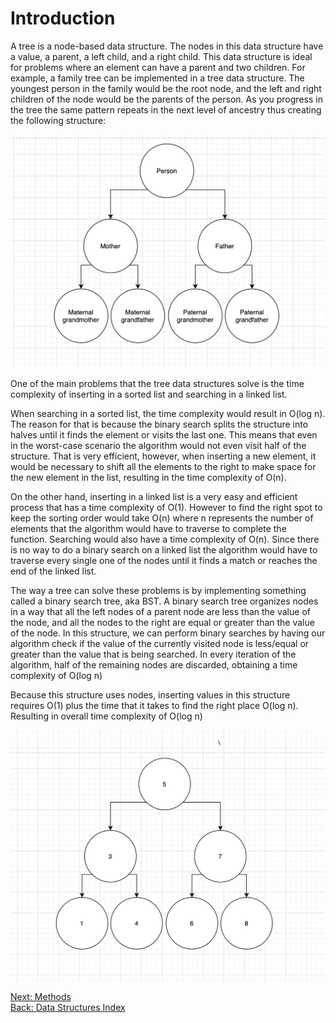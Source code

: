 # Introduction

A tree is a node-based data structure. The nodes in this data structure have a value, a parent, a left child, and a right child. This data structure is ideal for problems where an element can have a parent and two children. For example, a family tree can be implemented in a tree data structure. The youngest person in the family would be the root node, and the left and right children of the node would be the parents of the person. As you progress in the tree the same pattern repeats in the next level of ancestry thus creating the following structure:

![Family tree](https://raw.githubusercontent.com/solemnefi153/Data-Structures-Tutorial/master/Resources/Picture_Files/tree_family_tree.png)

One of the main problems that the tree data structures solve is the time complexity of inserting in a sorted list and searching in a linked list.

When searching in a sorted list, the time complexity would result in O(log n). The reason for that is because the binary search splits the structure into halves until it finds the element or visits the last one. This means that even in the worst-case scenario the algorithm would not even visit half of the structure. That is very efficient, however, when inserting a new element, it would be necessary to shift all the elements to the right to make space for the new element in the list, resulting in the time complexity of O(n). 

On the other hand, inserting in a linked list is a very easy and efficient process that has a time complexity of O(1). However to find the right spot to keep the sorting order would take O(n) where n represents the number of elements that the algorithm would have to traverse to complete the function. Searching would also have a time complexity of O(n). Since there is no way to do a binary search on a linked list the algorithm would have to traverse every single one of the nodes until it finds a match or reaches the end of the linked list. 

The way a tree can solve these problems is by implementing something called a binary search tree, aka BST. A binary search tree organizes nodes in a way that all the left nodes of a parent node are less than the value of the node, and all the nodes to the right are equal or greater than the value of the node. In this structure, we can perform binary searches by having our algorithm check if the value of the currently visited node is less/equal or greater than the value that is being searched. In every iteration of the algorithm, half of the remaining nodes are discarded, obtaining a time complexity of O(log n)

Because this structure uses nodes, inserting values in this structure requires O(1) plus the time that it takes to find the right place O(log n). Resulting in overall time complexity of O(log n)

![BST](https://raw.githubusercontent.com/solemnefi153/Data-Structures-Tutorial/master/Resources/Picture_Files/tree_binary_search_tree.png)



[Next: Methods](./4.3.2-Methods.md)<br>
[Back: Data Structures Index](../4-Index.md)<br>



